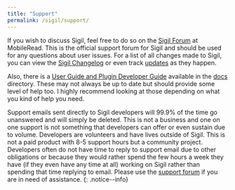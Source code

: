 ```yaml
---
title: "Support"
permalink: /sigil/support/
---
```


If you wish to discuss Sigil, feel free to do so on the [Sigil Forum](https://www.mobileread.com/forums/forumdisplay.php?f=203) at MobileRead. This is the official support forum for Sigil and should be used for any questions about user issues. For a list of all changes made to Sigil, you can view the [Sigil Changelog](https://github.com/Sigil-Ebook/Sigil/blob/master/ChangeLog.txt) or even track [updates](https://github.com/Sigil-Ebook/Sigil/commits/master) as they happen.

Also, there is a [User Guide and Plugin Developer Guide](https://github.com/Sigil-Ebook/Sigil/tree/master/docs) available in the [docs](https://github.com/Sigil-Ebook/Sigil/tree/master/docs) directory. These may not always be up to date but should provide some level of help too. I highly recommend looking at those depending on what you kind of help you need.

Support emails sent directly to Sigil developers will 99.9% of the time go unanswered and will simply be deleted. This is not a business and one on one support is not something that developers can offer or even sustain due to volume. Developers are volunteers and have lives outside of Sigil. This is not a paid product with 8-5 support hours but a community project. Developers often do not have time to reply to support email due to other obligations or because they would rather spend the few hours a week they have (if they even have any time at all) working on Sigil rather than spending that time replying to email. Please use the [support forum](https://www.mobileread.com/forums/forumdisplay.php?f=203) if you are in need of assistance.
{: .notice--info}

